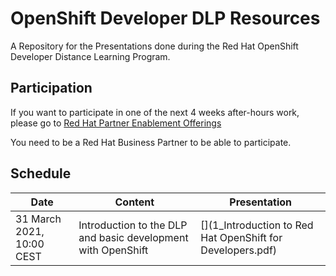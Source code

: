 # OpenShift Developer DLP Resources
A Repository for the Presentations done during the Red Hat OpenShift Developer Distance Learning Program. 

## Participation
If you want to participate in one of the next 4 weeks after-hours work, please go to 
[Red Hat Partner Enablement Offerings](https://redhat-partner.com/enablement/distance-learning-programs/ "Red Hat Enablement Offerings") 

You need to be a Red Hat Business Partner to be able to participate.

## Schedule
|Date|Content|Presentation|
|---|---|---|
31 March 2021, 10:00 CEST|Introduction to the DLP and basic development with OpenShift|[](1_Introduction to Red Hat OpenShift for Developers.pdf)|




